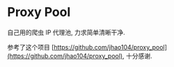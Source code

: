 # Proxy Pool

自己用的爬虫 IP 代理池, 力求简单清晰干净.

参考了这个项目 [https://github.com/jhao104/proxy_pool](https://github.com/jhao104/proxy_pool), 十分感谢.


